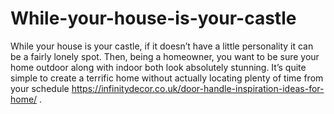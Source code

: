 # While-your-house-is-your-castle
While your house is your castle, if it doesn’t have a little personality it can be a fairly lonely spot. Then, being a homeowner, you want to be sure your home outdoor along with indoor both look absolutely stunning. It’s quite simple to create a terrific home without actually locating plenty of time from your schedule https://infinitydecor.co.uk/door-handle-inspiration-ideas-for-home/ .

